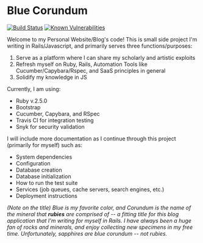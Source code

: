 # Blue Corundum

[![Build Status](https://travis-ci.org/Autholius/blue-corundum.svg?branch=master)](https://travis-ci.org/github/Autholius/blue-corundum)
[![Known Vulnerabilities](https://snyk.io/test/github/autholius/blue-corundum/badge.svg)](https://snyk.io/test/github/autholius/blue-corundum)

Welcome to my Personal Website/Blog's code!
This is small side project I'm writing in Rails/Javascript, and primarily serves three functions/purposes:

1. Serve as a platform where I can share my scholarly and artistic exploits
2. Refresh myself on Ruby, Rails, Automation Tools like Cucumber/Capybara/Rspec, and SaaS principles in general
3. Solidify my knowledge in JS

Currently, I am using:
* Ruby v.2.5.0
* Bootstrap
* Cucumber, Capybara, and RSpec
* Travis CI for integration testing
* Snyk for security validation

I will include more documentation as I continue through this project (primarily for myself) such as:

* System dependencies
* Configuration
* Database creation
* Database initialization
* How to run the test suite
* Services (job queues, cache servers, search engines, etc.)
* Deployment instructions

_(Note on the title)_
_Blue is my favorite color, and Corundum is the name of the mineral that **rubies** are comprised of -- a fitting title for this blog application that I'm writing for myself in Rails._
_I have always been a huge fan of rocks and minerals, and enjoy collecting new specimens in my free time._
_Unfortunately, sapphires are blue corundum -- not rubies._